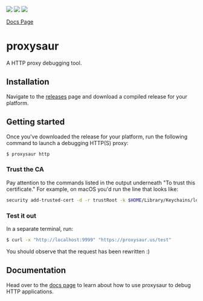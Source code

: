 ![](https://img.shields.io/github/v/release/pmalmgren/proxysaur) ![](https://img.shields.io/github/release-date/pmalmgren/proxysaur)  ![](https://img.shields.io/github/last-commit/pmalmgren/proxysaur) 

[Docs Page](https://proxysaur.us)

# proxysaur

A HTTP proxy debugging tool.

## Installation

Navigate to the [releases](https://github.com/pmalmgren/proxysaur/releases) page and download a compiled release for your platform.

## Getting started

Once you've downloaded the release for your platform, run the following command to launch a debugging HTTP(S) proxy:

```bash
$ proxysaur http
```

### Trust the CA

Pay attention to the commands listed in the output underneath "To trust this certificate." For example, on macOS you'd run the line that looks like:

```bash
security add-trusted-cert -d -r trustRoot -k $HOME/Library/Keychains/login.keychain CA_LOC/myca.crt
```

### Test it out

In a separate terminal, run:

```bash
$ curl -x "http://localhost:9999" "https://proxysaur.us/test"
```

You should observe that the request has been rewritten :)

## Documentation

Head over to the [docs page](https://proxysaur.us/) to learn about how to use proxysaur to debug HTTP applications.
